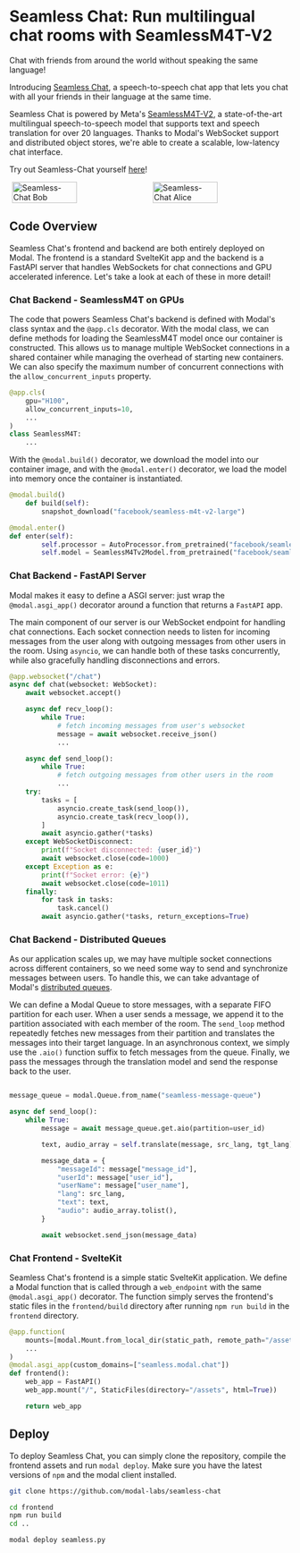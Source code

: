 # Seamless Chat: Run multilingual chat rooms with SeamlessM4T-V2

Chat with friends from around the world without speaking the same language!

Introducing [Seamless Chat](https://github.com/modal-labs/seamless-chat), a speech-to-speech chat app that lets you chat with all your friends in their language at the same time.

Seamless Chat is powered by Meta's [SeamlessM4T-V2](https://github.com/facebookresearch/seamless_communication/tree/main), a state-of-the-art multilingual speech-to-speech model that supports text and speech translation for over 20 languages. Thanks to Modal's WebSocket support and distributed object stores, we're able to create a scalable, low-latency chat interface.

Try out Seamless-Chat yourself [here](https://seamless.modal.chat)!

<div style="display: flex; justify-content: space-around;">
  <img src="https://modal-cdn.com/seamless-chat/bob.png" alt="Seamless-Chat Bob" width="48%">
  <img src="https://modal-cdn.com/seamless-chat/alice.png" alt="Seamless-Chat Alice" width="48%">
</div>

## Code Overview

Seamless Chat's frontend and backend are both entirely deployed on Modal. The frontend is a standard SvelteKit app and the backend is a FastAPI server that handles WebSockets for chat connections and GPU accelerated inference. Let's take a look at each of these in more detail!

### Chat Backend - SeamlessM4T on GPUs

The code that powers Seamless Chat's backend is defined with Modal's class syntax and the `@app.cls` decorator. With the modal class, we can define methods for loading the SeamlessM4T model once our container is constructed. This allows us to manage multiple WebSocket connections in a shared container while managing the overhead of starting new containers. We can also specify the maximum number of concurrent connections with the `allow_concurrent_inputs` property.

```python
@app.cls(
    gpu="H100",
    allow_concurrent_inputs=10,
    ...
)
class SeamlessM4T:
    ...
```

With the `@modal.build()` decorator, we download the model into our container image, and with the `@modal.enter()` decorator, we load the model into memory once the container is instantiated.

```python
@modal.build()
    def build(self):
        snapshot_download("facebook/seamless-m4t-v2-large")

@modal.enter()
def enter(self):
        self.processor = AutoProcessor.from_pretrained("facebook/seamless-m4t-v2-large")
        self.model = SeamlessM4Tv2Model.from_pretrained("facebook/seamless-m4t-v2-large").to("cuda")
```

### Chat Backend - FastAPI Server

Modal makes it easy to define a ASGI server: just wrap the `@modal.asgi_app()` decorator around a function that returns a `FastAPI` app.

The main component of our server is our WebSocket endpoint for handling chat connections. Each socket connection needs to listen for incoming messages from the user along with outgoing messages from other users in the room. Using `asyncio`, we can handle both of these tasks concurrently, while also gracefully handling disconnections and errors.

```python
@app.websocket("/chat")
async def chat(websocket: WebSocket):
    await websocket.accept()

    async def recv_loop():
        while True:
            # fetch incoming messages from user's websocket
            message = await websocket.receive_json()
            ...

    async def send_loop():
        while True:
            # fetch outgoing messages from other users in the room
            ...
    try:
        tasks = [
            asyncio.create_task(send_loop()),
            asyncio.create_task(recv_loop()),
        ]
        await asyncio.gather(*tasks)
    except WebSocketDisconnect:
        print(f"Socket disconnected: {user_id}")
        await websocket.close(code=1000)
    except Exception as e:
        print(f"Socket error: {e}")
        await websocket.close(code=1011)
    finally:
        for task in tasks:
            task.cancel()
        await asyncio.gather(*tasks, return_exceptions=True)
```

### Chat Backend - Distributed Queues

As our application scales up, we may have multiple socket connections across different containers, so we need some way to send and synchronize messages between users. To handle this, we can take advantage of Modal's [distributed queues](https://modal.com/docs/guide/dicts-and-queues#modal-queues).

We can define a Modal Queue to store messages, with a separate FIFO partition for each user. When a user sends a message, we append it to the partition associated with each member of the room. The `send_loop` method repeatedly fetches new messages from their partition and translates the messages into their target language. In an asynchronous context, we simply use the `.aio()` function suffix to fetch messages from the queue. Finally, we pass the messages through the translation model and send the response back to the user.

```python

message_queue = modal.Queue.from_name("seamless-message-queue")

async def send_loop():
    while True:
        message = await message_queue.get.aio(partition=user_id)

        text, audio_array = self.translate(message, src_lang, tgt_lang)

        message_data = {
            "messageId": message["message_id"],
            "userId": message["user_id"],
            "userName": message["user_name"],
            "lang": src_lang,
            "text": text,
            "audio": audio_array.tolist(),
        }

        await websocket.send_json(message_data)
```

### Chat Frontend - SvelteKit

Seamless Chat's frontend is a simple static SvelteKit application. We define a Modal function that is called through a `web_endpoint` with the same `@modal.asgi_app()` decorator. The function simply serves the frontend's static files in the `frontend/build` directory after running `npm run build` in the `frontend` directory.

```python
@app.function(
    mounts=[modal.Mount.from_local_dir(static_path, remote_path="/assets")],
    ...
)
@modal.asgi_app(custom_domains=["seamless.modal.chat"])
def frontend():
    web_app = FastAPI()
    web_app.mount("/", StaticFiles(directory="/assets", html=True))

    return web_app
```

## Deploy

To deploy Seamless Chat, you can simply clone the repository, compile the frontend assets and run `modal deploy`. Make sure you have the latest versions of `npm` and the modal client installed.

```bash
git clone https://github.com/modal-labs/seamless-chat

cd frontend
npm run build
cd ..

modal deploy seamless.py
```
